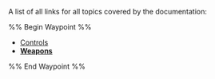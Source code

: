 A list of all links for all topics covered by the documentation:

%% Begin Waypoint %%

- [Controls](<./Controls.md>)
- **[Weapons](<./Weapons/Weapons.md>)**

%% End Waypoint %%
